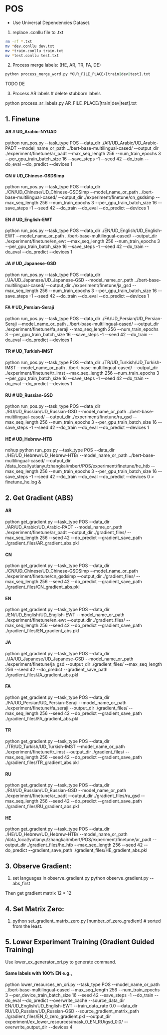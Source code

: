 
# POS

- Use Universal Dependencies Dataset.

1. replace .conllu file to .txt
```sh
rm -rf *.txt
mv *dev.conllu dev.txt
mv *train.conllu train.txt
mv *test.conllu test.txt
```



2. Process merge labels: (HE, AR, TR, FA, DE)

```sh
python process_merge_word.py YOUR_FILE_PLACE/[train|dev|test].txt
```

TODO DE



3. Process AR labels # delete stubborn labels

python process_ar_labels.py AR_FILE_PLACE/[train|dev|test].txt



## 1. Finetune

#### AR # UD_Arabic-NYUAD
python run_pos.py --task_type POS --data_dir ./AR/UD_Arabic/UD_Arabic-PADT --model_name_or_path ../bert-base-multilingual-cased/ --output_dir ./experiment/finetune/ar_padt --max_seq_length  256 --num_train_epochs 3 --per_gpu_train_batch_size 16 --save_steps -1 --seed 42 --do_train --do_eval --do_predict --devices 1

#### CN # UD_Chinese-GSDSimp
python run_pos.py --task_type POS --data_dir ./CN/UD_Chinese/UD_Chinese-GSDSimp --model_name_or_path ../bert-base-multilingual-cased/ --output_dir ./experiment/finetune/cn_gsdsimp --max_seq_length  256 --num_train_epochs 3 --per_gpu_train_batch_size 16 --save_steps -1 --seed 42 --do_train --do_eval --do_predict --devices 1

#### EN # UD_English-EWT
python run_pos.py --task_type POS --data_dir ./EN/UD_English/UD_English-EWT --model_name_or_path ../bert-base-multilingual-cased/ --output_dir ./experiment/finetune/en_ewt --max_seq_length  256 --num_train_epochs 3 --per_gpu_train_batch_size 16 --save_steps -1 --seed 42 --do_train --do_eval --do_predict --devices 1

#### JA # UD_Japanese-GSD
python run_pos.py --task_type POS --data_dir ./JA/UD_Japanese/UD_Japanese-GSD --model_name_or_path ../bert-base-multilingual-cased/ --output_dir ./experiment/finetune/ja_gsd --max_seq_length  256 --num_train_epochs 3 --per_gpu_train_batch_size 16 --save_steps -1 --seed 42 --do_train --do_eval --do_predict --devices 1

#### FA # UD_Persian-Seraji
python run_pos.py --task_type POS --data_dir ./FA/UD_Persian/UD_Persian-Seraji  --model_name_or_path ../bert-base-multilingual-cased/ --output_dir ./experiment/finetune/fa_seraji --max_seq_length  256 --num_train_epochs 3 --per_gpu_train_batch_size 16 --save_steps -1 --seed 42 --do_train --do_eval --do_predict --devices 1

#### TR # UD_Turkish-IMST
python run_pos.py --task_type POS --data_dir ./TR/UD_Turkish/UD_Turkish-IMST  --model_name_or_path ../bert-base-multilingual-cased/ --output_dir ./experiment/finetune/tr_imst --max_seq_length  256 --num_train_epochs 3 --per_gpu_train_batch_size 16 --save_steps -1 --seed 42 --do_train --do_eval --do_predict --devices 1

#### RU # UD_Russian-GSD
python run_pos.py --task_type POS --data_dir ./RU/UD_Russian/UD_Russian-GSD  --model_name_or_path ../bert-base-multilingual-cased/ --output_dir ./experiment/finetune/ru_gsd --max_seq_length  256 --num_train_epochs 3 --per_gpu_train_batch_size 16 --save_steps -1 --seed 42 --do_train --do_eval --do_predict --devices 1

#### HE # UD_Hebrew-HTB

nohup python run_pos.py --task_type POS --data_dir ./HE/UD_Hebrew/UD_Hebrew-HTB/ --model_name_or_path ../bert-base-multilingual-cased/ --output_dir /data_local/yutianyu/zhangkai/mbert/POS/experiment/finetune/he_htb --max_seq_length  256 --num_train_epochs 3 --per_gpu_train_batch_size 16 --save_steps -1 --seed 42 --do_train --do_eval --do_predict --devices 0 > finetune_he.log &



## 2. Get Gradient (ABS)

#### AR
python get_gradient.py --task_type POS --data_dir ./AR/UD_Arabic/UD_Arabic-PADT --model_name_or_path ./experiment/finetune/ar_padt --output_dir ./gradient_files/ --max_seq_length 256 --seed 42 --do_predict --gradient_save_path ./gradient_files/AR_gradient_abs.pkl
#### CN
python get_gradient.py --task_type POS --data_dir ./CN/UD_Chinese/UD_Chinese-GSDSimp --model_name_or_path ./experiment/finetune/cn_gsdsimp --output_dir ./gradient_files/ --max_seq_length 256 --seed 42 --do_predict --gradient_save_path ./gradient_files/CN_gradient_abs.pkl
#### EN
python get_gradient.py --task_type POS --data_dir ./EN/UD_English/UD_English-EWT --model_name_or_path ./experiment/finetune/en_ewt --output_dir ./gradient_files/ --max_seq_length 256 --seed 42 --do_predict --gradient_save_path ./gradient_files/EN_gradient_abs.pkl
#### JA
python get_gradient.py --task_type POS --data_dir ./JA/UD_Japanese/UD_Japanese-GSD --model_name_or_path ./experiment/finetune/ja_gsd --output_dir ./gradient_files/ --max_seq_length 256 --seed 42 --do_predict --gradient_save_path ./gradient_files/JA_gradient_abs.pkl
#### FA
python get_gradient.py --task_type POS --data_dir ./FA/UD_Persian/UD_Persian-Seraji --model_name_or_path ./experiment/finetune/fa_seraji --output_dir ./gradient_files/ --max_seq_length 256 --seed 42 --do_predict --gradient_save_path ./gradient_files/FA_gradient_abs.pkl
#### TR
python get_gradient.py --task_type POS --data_dir ./TR/UD_Turkish/UD_Turkish-IMST --model_name_or_path ./experiment/finetune/tr_imst --output_dir ./gradient_files/ --max_seq_length 256 --seed 42 --do_predict --gradient_save_path ./gradient_files/TR_gradient_abs.pkl
#### RU
python get_gradient.py --task_type POS --data_dir ./RU/UD_Russian/UD_Russian-GSD --model_name_or_path ./experiment/finetune/ar_padt --output_dir ./gradient_files/ru_gsd --max_seq_length 256 --seed 42 --do_predict --gradient_save_path ./gradient_files/RU_gradient_abs.pkl

#### HE

python get_gradient.py --task_type POS --data_dir ./HE/UD_Hebrew/UD_Hebrew-HTB/ --model_name_or_path /data_local/yutianyu/zhangkai/mbert/POS/experiment/finetune/ar_padt --output_dir ./gradient_files/he_htb --max_seq_length 256 --seed 42 --do_predict --gradient_save_path ./gradient_files/HE_gradient_abs.pkl

## 3. Observe Gradient:
1. set languages in observe_gradient.py
python observe_gradient.py --abs_first

Then get gradient matrix 12 * 12

## 4. Set Matrix Zero:
1. python set_gradient_matrix_zero.py [number_of_zero_gradient] # sorted from the least.

## 5. Lower Experiment Training (Gradient Guided Training)

Use lower_ex_generator_ori.py to generate command.

#### Same labels with 100% EN e.g.,

python lower_resources_en_ori.py --task_type POS --model_name_or_path ../bert-base-multilingual-cased --max_seq_length 256 --num_train_epochs 3 --per_device_train_batch_size 16 --seed 42 --save_steps -1 --do_train --do_eval --do_predict --overwrite_cache --source_data_dir EN/UD_English/UD_English-EWT --train_data_rate 0.0 --data_dir RU/UD_Russian/UD_Russian-GSD --source_gradient_matrix_path ./gradient_files/EN_0_zero_gradient.pkl --output_dir experiment/ex_lower_resources/mask_0_EN_RU/gsd_0.0/ --overwrite_output_dir --devices 4

























